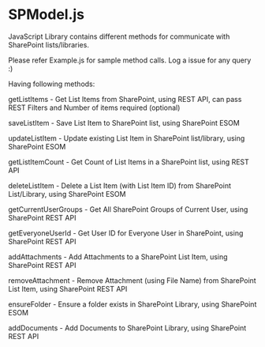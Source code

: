 # SPModel.js
JavaScript Library contains different methods for communicate with SharePoint lists/libraries.

Please refer Example.js for sample method calls. Log a issue for any query :)

Having following methods:

getListItems - Get List Items from SharePoint, using REST API, can pass REST Filters and Number of items required (optional)

saveListItem - Save List Item to SharePoint list, using SharePoint ESOM 
    
updateListItem - Update existing List Item in SharePoint list/library, using SharePoint ESOM

getListItemCount - Get Count of List Items in a SharePoint list, using REST API

deleteListItem - Delete a List Item (with List Item ID) from SharePoint List/Library, using SharePoint ESOM

getCurrentUserGroups - Get All SharePoint Groups of Current User, using SharePoint REST API

getEveryoneUserId - Get User ID for Everyone User in SharePoint, using SharePoint REST API

addAttachments - Add Attachments to a SharePoint List Item, using SharePoint REST API

removeAttachment - Remove Attachment (using File Name) from SharePoint List Item, using SharePoint REST API

ensureFolder - Ensure a folder exists in SharePoint Library, using SharePoint ESOM

addDocuments - Add Documents to SharePoint Library, using SharePoint REST API
